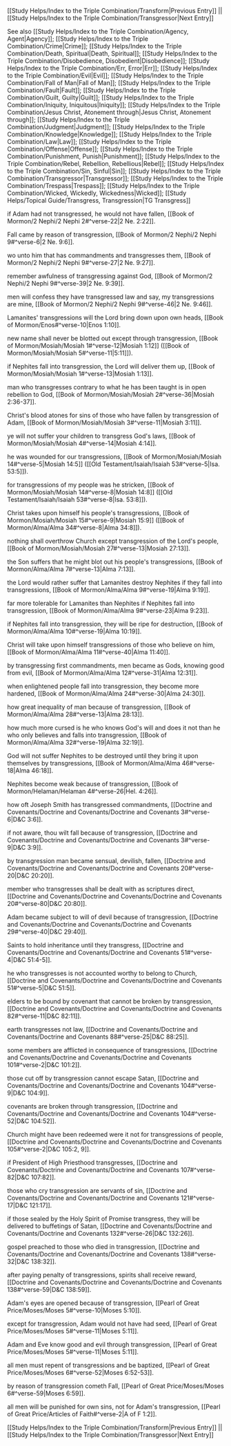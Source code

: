 [[Study Helps/Index to the Triple Combination/Transform|Previous Entry]]  ||  [[Study Helps/Index to the Triple Combination/Transgressor|Next Entry]]

 See also [[Study Helps/Index to the Triple Combination/Agency, Agent|Agency]]; [[Study Helps/Index to the Triple Combination/Crime|Crime]]; [[Study Helps/Index to the Triple Combination/Death, Spiritual|Death, Spiritual]]; [[Study Helps/Index to the Triple Combination/Disobedience, Disobedient|Disobedience]]; [[Study Helps/Index to the Triple Combination/Err, Error|Err]]; [[Study Helps/Index to the Triple Combination/Evil|Evil]]; [[Study Helps/Index to the Triple Combination/Fall of Man|Fall of Man]]; [[Study Helps/Index to the Triple Combination/Fault|Fault]]; [[Study Helps/Index to the Triple Combination/Guilt, Guilty|Guilt]]; [[Study Helps/Index to the Triple Combination/Iniquity, Iniquitous|Iniquity]]; [[Study Helps/Index to the Triple Combination/Jesus Christ, Atonement through|Jesus Christ, Atonement through]]; [[Study Helps/Index to the Triple Combination/Judgment|Judgment]]; [[Study Helps/Index to the Triple Combination/Knowledge|Knowledge]]; [[Study Helps/Index to the Triple Combination/Law|Law]]; [[Study Helps/Index to the Triple Combination/Offense|Offense]]; [[Study Helps/Index to the Triple Combination/Punishment, Punish|Punishment]]; [[Study Helps/Index to the Triple Combination/Rebel, Rebellion, Rebellious|Rebel]]; [[Study Helps/Index to the Triple Combination/Sin, Sinful|Sin]]; [[Study Helps/Index to the Triple Combination/Transgressor|Transgressor]]; [[Study Helps/Index to the Triple Combination/Trespass|Trespass]]; [[Study Helps/Index to the Triple Combination/Wicked, Wickedly, Wickedness|Wicked]]; [[Study Helps/Topical Guide/Transgress, Transgression|TG Transgress]]

 if Adam had not transgressed, he would not have fallen, [[Book of Mormon/2 Nephi/2 Nephi 2#^verse-22|2 Ne. 2:22]].

 Fall came by reason of transgression, [[Book of Mormon/2 Nephi/2 Nephi 9#^verse-6|2 Ne. 9:6]].

 wo unto him that has commandments and transgresses them, [[Book of Mormon/2 Nephi/2 Nephi 9#^verse-27|2 Ne. 9:27]].

 remember awfulness of transgressing against God, [[Book of Mormon/2 Nephi/2 Nephi 9#^verse-39|2 Ne. 9:39]].

 men will confess they have transgressed law and say, my transgressions are mine, [[Book of Mormon/2 Nephi/2 Nephi 9#^verse-46|2 Ne. 9:46]].

 Lamanites' transgressions will the Lord bring down upon own heads, [[Book of Mormon/Enos#^verse-10|Enos 1:10]].

 new name shall never be blotted out except through transgression, [[Book of Mormon/Mosiah/Mosiah 1#^verse-12|Mosiah 1:12]] ([[Book of Mormon/Mosiah/Mosiah 5#^verse-11|5:11]]).

 if Nephites fall into transgression, the Lord will deliver them up, [[Book of Mormon/Mosiah/Mosiah 1#^verse-13|Mosiah 1:13]].

 man who transgresses contrary to what he has been taught is in open rebellion to God, [[Book of Mormon/Mosiah/Mosiah 2#^verse-36|Mosiah 2:36-37]].

 Christ's blood atones for sins of those who have fallen by transgression of Adam, [[Book of Mormon/Mosiah/Mosiah 3#^verse-11|Mosiah 3:11]].

 ye will not suffer your children to transgress God's laws, [[Book of Mormon/Mosiah/Mosiah 4#^verse-14|Mosiah 4:14]].

 he was wounded for our transgressions, [[Book of Mormon/Mosiah/Mosiah 14#^verse-5|Mosiah 14:5]] ([[Old Testament/Isaiah/Isaiah 53#^verse-5|Isa. 53:5]]).

 for transgressions of my people was he stricken, [[Book of Mormon/Mosiah/Mosiah 14#^verse-8|Mosiah 14:8]] ([[Old Testament/Isaiah/Isaiah 53#^verse-8|Isa. 53:8]]).

 Christ takes upon himself his people's transgressions, [[Book of Mormon/Mosiah/Mosiah 15#^verse-9|Mosiah 15:9]] ([[Book of Mormon/Alma/Alma 34#^verse-8|Alma 34:8]]).

 nothing shall overthrow Church except transgression of the Lord's people, [[Book of Mormon/Mosiah/Mosiah 27#^verse-13|Mosiah 27:13]].

 the Son suffers that he might blot out his people's transgressions, [[Book of Mormon/Alma/Alma 7#^verse-13|Alma 7:13]].

 the Lord would rather suffer that Lamanites destroy Nephites if they fall into transgressions, [[Book of Mormon/Alma/Alma 9#^verse-19|Alma 9:19]].

 far more tolerable for Lamanites than Nephites if Nephites fall into transgression, [[Book of Mormon/Alma/Alma 9#^verse-23|Alma 9:23]].

 if Nephites fall into transgression, they will be ripe for destruction, [[Book of Mormon/Alma/Alma 10#^verse-19|Alma 10:19]].

 Christ will take upon himself transgressions of those who believe on him, [[Book of Mormon/Alma/Alma 11#^verse-40|Alma 11:40]].

 by transgressing first commandments, men became as Gods, knowing good from evil, [[Book of Mormon/Alma/Alma 12#^verse-31|Alma 12:31]].

 when enlightened people fall into transgression, they become more hardened, [[Book of Mormon/Alma/Alma 24#^verse-30|Alma 24:30]].

 how great inequality of man because of transgression, [[Book of Mormon/Alma/Alma 28#^verse-13|Alma 28:13]].

 how much more cursed is he who knows God's will and does it not than he who only believes and falls into transgression, [[Book of Mormon/Alma/Alma 32#^verse-19|Alma 32:19]].

 God will not suffer Nephites to be destroyed until they bring it upon themselves by transgressions, [[Book of Mormon/Alma/Alma 46#^verse-18|Alma 46:18]].

 Nephites become weak because of transgression, [[Book of Mormon/Helaman/Helaman 4#^verse-26|Hel. 4:26]].

 how oft Joseph Smith has transgressed commandments, [[Doctrine and Covenants/Doctrine and Covenants/Doctrine and Covenants 3#^verse-6|D&C 3:6]].

 if not aware, thou wilt fall because of transgression, [[Doctrine and Covenants/Doctrine and Covenants/Doctrine and Covenants 3#^verse-9|D&C 3:9]].

 by transgression man became sensual, devilish, fallen, [[Doctrine and Covenants/Doctrine and Covenants/Doctrine and Covenants 20#^verse-20|D&C 20:20]].

 member who transgresses shall be dealt with as scriptures direct, [[Doctrine and Covenants/Doctrine and Covenants/Doctrine and Covenants 20#^verse-80|D&C 20:80]].

 Adam became subject to will of devil because of transgression, [[Doctrine and Covenants/Doctrine and Covenants/Doctrine and Covenants 29#^verse-40|D&C 29:40]].

 Saints to hold inheritance until they transgress, [[Doctrine and Covenants/Doctrine and Covenants/Doctrine and Covenants 51#^verse-4|D&C 51:4-5]].

 he who transgresses is not accounted worthy to belong to Church, [[Doctrine and Covenants/Doctrine and Covenants/Doctrine and Covenants 51#^verse-5|D&C 51:5]].

 elders to be bound by covenant that cannot be broken by transgression, [[Doctrine and Covenants/Doctrine and Covenants/Doctrine and Covenants 82#^verse-11|D&C 82:11]].

 earth transgresses not law, [[Doctrine and Covenants/Doctrine and Covenants/Doctrine and Covenants 88#^verse-25|D&C 88:25]].

 some members are afflicted in consequence of transgressions, [[Doctrine and Covenants/Doctrine and Covenants/Doctrine and Covenants 101#^verse-2|D&C 101:2]].

 those cut off by transgression cannot escape Satan, [[Doctrine and Covenants/Doctrine and Covenants/Doctrine and Covenants 104#^verse-9|D&C 104:9]].

 covenants are broken through transgression, [[Doctrine and Covenants/Doctrine and Covenants/Doctrine and Covenants 104#^verse-52|D&C 104:52]].

 Church might have been redeemed were it not for transgressions of people, [[Doctrine and Covenants/Doctrine and Covenants/Doctrine and Covenants 105#^verse-2|D&C 105:2, 9]].

 if President of High Priesthood transgresses, [[Doctrine and Covenants/Doctrine and Covenants/Doctrine and Covenants 107#^verse-82|D&C 107:82]].

 those who cry transgression are servants of sin, [[Doctrine and Covenants/Doctrine and Covenants/Doctrine and Covenants 121#^verse-17|D&C 121:17]].

 if those sealed by the Holy Spirit of Promise transgress, they will be delivered to buffetings of Satan, [[Doctrine and Covenants/Doctrine and Covenants/Doctrine and Covenants 132#^verse-26|D&C 132:26]].

 gospel preached to those who died in transgression, [[Doctrine and Covenants/Doctrine and Covenants/Doctrine and Covenants 138#^verse-32|D&C 138:32]].

 after paying penalty of transgressions, spirits shall receive reward, [[Doctrine and Covenants/Doctrine and Covenants/Doctrine and Covenants 138#^verse-59|D&C 138:59]].

 Adam's eyes are opened because of transgression, [[Pearl of Great Price/Moses/Moses 5#^verse-10|Moses 5:10]].

 except for transgression, Adam would not have had seed, [[Pearl of Great Price/Moses/Moses 5#^verse-11|Moses 5:11]].

 Adam and Eve know good and evil through transgression, [[Pearl of Great Price/Moses/Moses 5#^verse-11|Moses 5:11]].

 all men must repent of transgressions and be baptized, [[Pearl of Great Price/Moses/Moses 6#^verse-52|Moses 6:52-53]].

 by reason of transgression cometh Fall, [[Pearl of Great Price/Moses/Moses 6#^verse-59|Moses 6:59]].

 all men will be punished for own sins, not for Adam's transgression, [[Pearl of Great Price/Articles of Faith#^verse-2|A of F 1:2]].

[[Study Helps/Index to the Triple Combination/Transform|Previous Entry]]  ||  [[Study Helps/Index to the Triple Combination/Transgressor|Next Entry]]